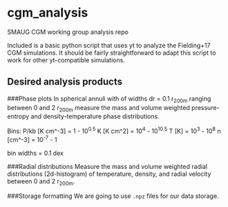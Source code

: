 # cgm_analysis
SMAUG CGM working group analysis repo

Included is a basic python script that uses yt to analyze the Fielding+17 CGM simulations. It should be fairly straightforward to adapt this script to work for other yt-compatible simulations.

## Desired analysis products
###Phase plots
In spherical annuli with of widths dr = 0.1 r<sub>200m</sub> ranging between 0 and 2 r<sub>200m</sub> measure the mass and volume weighted pressure-entropy and density-temperature phase distributions.

Bins:
P/kb [K cm^-3] = 1 - 10<sup>0.5</sup>
K    [K cm^2]  = 10<sup>4</sup> - 10<sup>10.5</sup>
T    [K]       = 10<sup>3</sup> - 10<sup>8</sup>
n    [cm^-3]   = 10<sup>-7</sup> - 1 

bin widths = 0.1 dex

###Radial distributions
Measure the mass and volume weighted radial distributions (2d-histogram) of temperature, density, and radial velocity between 0 and 2 r<sub>200m</sub>. 

###Storage formatting
We are going to use `.npz` files for our data storage. 

